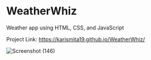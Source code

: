 # WeatherWhiz

Weather app using HTML, CSS, and JavaScript

Project Link: https://karismita19.github.io/WeatherWhiz/

![Screenshot (146)](https://github.com/user-attachments/assets/34c474d9-e8ea-4504-b0a3-534c9567886d)


